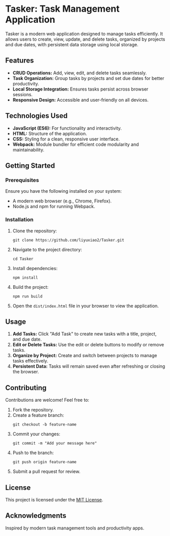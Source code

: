 <!DOCTYPE html>
<html lang="en">
<head>
    <meta charset="UTF-8">
    <meta name="viewport" content="width=device-width, initial-scale=1.0">
    <title>Tasker README</title>
</head>
<body>
    <h1>Tasker: Task Management Application</h1>
    <p>
        Tasker is a modern web application designed to manage tasks efficiently. 
        It allows users to create, view, update, and delete tasks, organized by projects and due dates, 
        with persistent data storage using local storage.
    </p>

  <h2>Features</h2>
    <ul>
        <li><strong>CRUD Operations:</strong> Add, view, edit, and delete tasks seamlessly.</li>
        <li><strong>Task Organization:</strong> Group tasks by projects and set due dates for better productivity.</li>
        <li><strong>Local Storage Integration:</strong> Ensures tasks persist across browser sessions.</li>
        <li><strong>Responsive Design:</strong> Accessible and user-friendly on all devices.</li>
    </ul>

  <h2>Technologies Used</h2>
    <ul>
        <li><strong>JavaScript (ES6):</strong> For functionality and interactivity.</li>
        <li><strong>HTML:</strong> Structure of the application.</li>
        <li><strong>CSS:</strong> Styling for a clean, responsive user interface.</li>
        <li><strong>Webpack:</strong> Module bundler for efficient code modularity and maintainability.</li>
    </ul>

  <h2>Getting Started</h2>
    <h3>Prerequisites</h3>
    <p>Ensure you have the following installed on your system:</p>
    <ul>
        <li>A modern web browser (e.g., Chrome, Firefox).</li>
        <li>Node.js and npm for running Webpack.</li>
    </ul>

  <h3>Installation</h3>
    <ol>
        <li>Clone the repository:
            <pre><code>git clone https://github.com/liyuxiao2/Tasker.git</code></pre>
        </li>
        <li>Navigate to the project directory:
            <pre><code>cd Tasker</code></pre>
        </li>
        <li>Install dependencies:
            <pre><code>npm install</code></pre>
        </li>
        <li>Build the project:
            <pre><code>npm run build</code></pre>
        </li>
        <li>Open the <code>dist/index.html</code> file in your browser to view the application.</li>
    </ol>

  <h2>Usage</h2>
    <ol>
        <li><strong>Add Tasks:</strong> Click "Add Task" to create new tasks with a title, project, and due date.</li>
        <li><strong>Edit or Delete Tasks:</strong> Use the edit or delete buttons to modify or remove tasks.</li>
        <li><strong>Organize by Project:</strong> Create and switch between projects to manage tasks effectively.</li>
        <li><strong>Persistent Data:</strong> Tasks will remain saved even after refreshing or closing the browser.</li>
    </ol>

  <h2>Contributing</h2>
    <p>Contributions are welcome! Feel free to:</p>
    <ol>
        <li>Fork the repository.</li>
        <li>Create a feature branch:
            <pre><code>git checkout -b feature-name</code></pre>
        </li>
        <li>Commit your changes:
            <pre><code>git commit -m "Add your message here"</code></pre>
        </li>
        <li>Push to the branch:
            <pre><code>git push origin feature-name</code></pre>
        </li>
        <li>Submit a pull request for review.</li>
    </ol>

  <h2>License</h2>
    <p>This project is licensed under the <a href="LICENSE">MIT License</a>.</p>

  <h2>Acknowledgments</h2>
    <p>Inspired by modern task management tools and productivity apps.</p>
</body>
</html>
